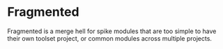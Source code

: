 # Fragmented

Fragmented is a merge hell for spike modules that are too simple to have their own toolset project, or common modules across multiple projects.
